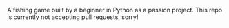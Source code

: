 A fishing game built by a beginner in Python as a passion project.
This repo is currently not accepting pull requests, sorry!